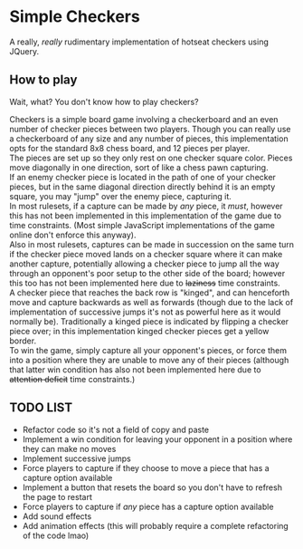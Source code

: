 # Simple Checkers

A really, _really_ rudimentary implementation of hotseat checkers using JQuery.

## How to play

Wait, what? You don't know how to play checkers?

Checkers is a simple board game involving a checkerboard and an even number of checker pieces between two players. Though you can really use a checkerboard of any size and any number of pieces, this implementation opts for the standard 8x8 chess board, and 12 pieces per player.  
The pieces are set up so they only rest on one checker square color. Pieces move diagonally in one direction, sort of like a chess pawn capturing.  
If an enemy checker piece is located in the path of one of your checker pieces, but in the same diagonal direction directly behind it is an empty square, you may "jump" over the enemy piece, capturing it.  
In most rulesets, if a capture can be made by _any_ piece, it _must_, however this has not been implemented in this implementation of the game due to time constraints. (Most simple JavaScript implementations of the game online don't enforce this anyway).  
Also in most rulesets, captures can be made in succession on the same turn if the checker piece moved lands on a checker square where it can make another capture, potentially allowing a checker piece to jump all the way through an opponent's poor setup to the other side of the board; however this too has not been implemented here due to ~~laziness~~ time constraints.  
A checker piece that reaches the back row is "kinged", and can henceforth move and capture backwards as well as forwards (though due to the lack of implementation of successive jumps it's not as powerful here as it would normally be). Traditionally a kinged piece is indicated by flipping a checker piece over; in this implementation kinged checker pieces get a yellow border.  
To win the game, simply capture all your opponent's pieces, or force them into a position where they are unable to move any of their pieces (although that latter win condition has also not been implemented here due to ~~attention deficit~~ time constraints.)

## TODO LIST

- Refactor code so it's not a field of copy and paste
- Implement a win condition for leaving your opponent in a position where they can make no moves
- Implement successive jumps
- Force players to capture if they choose to move a piece that has a capture option available
- Implement a button that resets the board so you don't have to refresh the page to restart
- Force players to capture if _any_ piece has a capture option available
- Add sound effects
- Add animation effects (this will probably require a complete refactoring of the code lmao)
